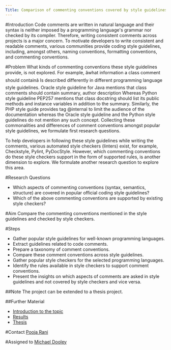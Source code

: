 ```yaml
---
Title: Comparison of commenting conventions covered by style guidelines and tools
---
```


#Introduction
Code comments are written in natural language and their syntax is neither imposed by a programming language's grammar nor checked by its compiler. Therefore, writing consistent comments across projects is a major concern. To motivate developers to write consistent and readable comments, various communities provide coding style guidelines, including, amongst others, naming conventions, formatting conventions, and commenting conventions.

#Problem
 What kinds of commenting conventions these style guidelines provide, is not explored. For example, âwhat information a class comment should containâ Is described differently in different programming language style guidelines. Oracle style guideline for Java mentions that class comments should contain summary, author description Whereas Python style guideline PEP257 mentions that class docstring should list its public methods and instance variables in addition to the summary. 
Similarly, the PHP style guide provides tag @internal to limit the audience of the documentation whereas the Oracle style guideline and the Python style guidelines do not mention any such concept. 
Collecting these commonalities and differences of comment conventions amongst popular style guidelines, we formulate first research questions.

To help developers in following these style guidelines while writing the comments, various automated style checkers (linters) exist, for example, Checkstyle, Pylint, PyDocStyle. However, which commenting conventions do these style checkers support in the form of supported rules, is another dimension to explore. We formulate another research question to explore this area.

#Research Questions

-  Which aspects of commenting conventions (syntax, semantics, structure) are covered in popular official coding style guidelines?
-  Which of the above commenting conventions are supported by existing style checkers?

#Aim
Compare the commenting conventions mentioned in the style guidelines and checked by style checkers.

#Steps

-  Gather popular style guidelines for well-known programming languages.
-  Extract guidelines related to code comments.
-  Prepare a taxonomy of comment conventions.
-  Compare these comment conventions across style guidelines.
-  Gather popular style checkers for the selected programming languages. 
-  Identify the rules available in style checkers to support comment conventions. 
-  Present the insights on which aspects of comments are asked in style guidelines and not covered by style checkers and vice versa. 

##Note
The project can be extended to a thesis project.

##Further Material

-  [Introduction to the topic](http://scg.unibe.ch/download/softwarecomposition/2021-03-30-Dooley-StyleCheckerSupport.pdf)
-  [Results](http://scg.unibe.ch/download/softwarecomposition/2021-06-29-Dooley-StyleCheckerSupport.pdf)
-  [Thesis](http://scg.unibe.ch/archive/projects/Dool21a.pdf) 

#Contact
[Pooja Rani](%base_url%/staff/Pooja-Rani)

#Assigned to
[Michael Dooley](%base_url%/wiki/alumni/MichaelDooley)
